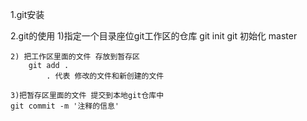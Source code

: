 1.git安装


2.git的使用
	1)指定一个目录座位git工作区的仓库
	git init    git 初始化
		master

	2) 把工作区里面的文件 存放到暂存区 
		git add .
			. 代表 修改的文件和新创建的文件

	3)把暂存区里面的文件 提交到本地git仓库中
	git commit -m '注释的信息'

